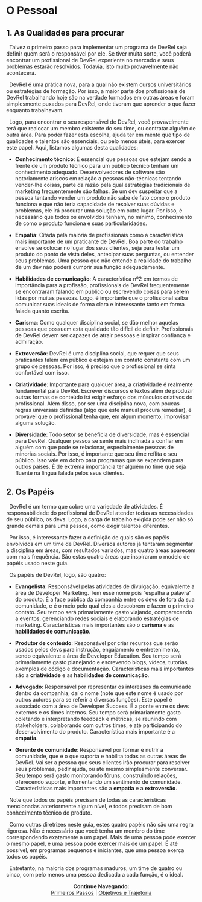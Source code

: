 # O Pessoal

## 1. As Qualidades para procurar

&nbsp;&nbsp;Talvez o primeiro passo para implementar um programa de DevRel seja definir quem será o responsável por ele. Se tiver muita sorte, você poderá encontrar um profissional de DevRel experiente no mercado e seus problemas estarão resolvidos. Todavia, isto muito provavelmente não acontecerá.
	
&nbsp;&nbsp;DevRel é uma prática nova, para a qual não existem cursos universitários ou estratégias de formação. Por isso, a maior parte dos profissionais de DevRel trabalhando hoje são na verdade formados em outras áreas e foram simplesmente puxados para DevRel, onde tiveram que aprender o que fazer enquanto trabalhavam.
	
&nbsp;&nbsp;Logo, para encontrar o seu responsável de DevRel, você provavelmente terá que realocar um membro existente do seu time, ou contratar alguém de outra área. Para poder fazer esta escolha, ajuda ter em mente que tipo de qualidades e talentos são essenciais, ou pelo menos úteis, para exercer este papel. Aqui, listamos algumas desta qualidades:

* <strong>Conhecimento técnico</strong>: É essencial que pessoas que estejam sendo a frente de um produto técnico para um público técnico tenham um conhecimento adequado. Desenvolvedores de software são notoriamente ariscos em relação a pessoas não-técnicas tentando vender-lhe coisas, parte da razão pela qual estratégias tradicionais de marketing frequentemente são falhas. Se um dev suspeitar que a pessoa tentando vender um produto não sabe de fato como o produto funciona e que não teria capacidade de resolver suas dúvidas e problemas, ele irá procurar uma solução em outro lugar. Por isso, é necessário que todos os envolvidos tenham, no mínimo, conhecimento de como o produto funciona e suas particularidades.

* <strong>Empatia</strong>: Citada pela maioria de profissionais como a característica mais importante de um praticante de DevRel. Boa parte do trabalho envolve se colocar no lugar dos seus clientes, seja para testar um produto do ponto de vista deles, antecipar suas perguntas, ou entender seus problemas. Uma pessoa que não entende a realidade do trabalho de um dev não poderá cumprir sua função adequadamente.

* <strong>Habilidades de comunicação</strong>: A característica nº2 em termos de importância para a profissão, profissionais de DevRel frequentemente se encontraram falando em público ou escrevendo coisas para serem lidas por muitas pessoas. Logo, é importante que o profissional saiba comunicar suas ideais de forma clara e interessante tanto em forma falada quanto escrita.

* <strong>Carisma</strong>: Como qualquer disciplina social, se dão melhor aquelas pessoas que possuem esta qualidade tão difícil de definir. Profissionais de DevRel devem ser capazes de atrair pessoas e inspirar confiança e admiração.

* <strong>Extroversão</strong>: DevRel é uma disciplina social, que requer que seus praticantes falem em público e estejam em contato constante com um grupo de pessoas. Por isso, é preciso que o profissional se sinta confortável com isso.

* <strong>Criatividade</strong>: Importante para qualquer área, a criatividade é realmente fundamental para DevRel. Escrever discursos e textos além de produzir outras formas de conteúdo irá exigir esforço dos músculos criativos do profissional. Além disso, por ser uma disciplina nova, com poucas regras universais definidas (algo que este manual procura remediar), é provável que o profissional tenha que, em algum momento, improvisar alguma solução.

* <strong>Diversidade</strong>: Todo setor se beneficia de diversidade, mas é essencial para DevRel. Qualquer pessoa se sente mais inclinada a confiar em alguém com que pode se relacionar, especialmente pessoas de minorias sociais. Por isso, é importante que seu time reflita o seu público. Isso vale em dobro para programas que se expandem para outros países. É de extrema importância ter alguém no time que seja fluente na língua falada pelos seus clientes.




## 2. Os Papéis
 
&nbsp;&nbsp;DevRel é um termo que cobre uma variedade de atividades. É responsabilidade do profissional de DevRel atender todas as necessidades de seu público, os devs. Logo, a carga de trabalho exigida pode ser não só grande demais para uma pessoa, como exigir talentos diferentes.

&nbsp;&nbsp;Por isso, é interessante fazer a definição de quais são os papéis envolvidos em um time de DevRel. Diversos autores já tentaram segmentar a disciplina em áreas, com resultados variados, mas quatro áreas aparecem com mais frequência. São estas quatro áreas que inspiraram o modelo de papéis usado neste guia.

&nbsp;&nbsp;Os papéis de DevRel, logo, são quatro:

* <strong>Evangelista</strong>: Responsável pelas atividades de divulgação, equivalente a área de Developer Marketing. Tem esse nome pois “espalha a palavra” do produto. É a face pública da companhia entre os devs de fora da sua comunidade, e é o meio pelo qual eles a descobrem e fazem o primeiro contato. Seu tempo será primariamente gasto viajando, comparecendo a eventos, gerenciando redes sociais e elaborando estratégias de marketing. Características mais importantes são o **carisma** e as **habilidades de comunicação**.

* <strong>Produtor de conteúdo</strong>: Responsável por criar recursos que serão usados pelos devs para instrução, engajamento e entretenimento, sendo equivalente a área de Developer Education. Seu tempo será primariamente gasto planejando e escrevendo blogs, vídeos, tutorias, exemplos de código e documentação. Características mais importantes são a **criatividade** e as **habilidades de comunicação**.

* <strong>Advogado</strong>: Responsável por representar os interesses da comunidade dentro da companhia, daí o nome (note que este nome é usado por outros autores para se referir a diversas funções). Este papel é associado com a área de Developer Success. É a ponte entre os devs externos e os times internos. Seu tempo será primariamente gasto coletando e interpretando feedback e métricas, se reunindo com stakeholders, colaborando com outros times, e até participando do desenvolvimento do produto. Característica mais importante é a **empatia**.

* <strong>Gerente de comunidade</strong>: Responsável por formar e nutrir a comunidade, que é o que suporta e habilita todas as outras áreas de DevRel. Vai ser a pessoa que seus clientes irão procurar para resolver seus problemas, pedir ajuda, ou até mesmo simplesmente conversar. Seu tempo será gasto monitorando fóruns, construindo relações, oferecendo suporte, e fomentando um sentimento de comunidade. Características mais importantes são a **empatia** e a **extroversão**.

&nbsp;&nbsp;Note que todos os papéis precisam de todas as características mencionadas anteriormente algum nível, e todos precisam de bom conhecimento técnico do produto.

&nbsp;&nbsp;Como outras diretrizes neste guia, estes quatro papéis não são uma regra rigorosa. Não é necessário que você tenha um membro do time correspondendo exatamente a um papel. Mais de uma pessoa pode exercer o mesmo papel, e uma pessoa pode exercer mais de um papel. É até possível, em programas pequenos e iniciantes, que uma pessoa exerça todos os papéis.

&nbsp;&nbsp;Entretanto, na maioria dos programas maduros, um time de quatro ou cinco, com pelo menos uma pessoa dedicada a cada função, é o ideal.

<p align="center">
  <b>Continue Navegando:</b><br>
  <a href="https://pedrowagner.github.io/DevRel/Primeiros Passos">Primeiros Passos</a> |
  <a href="https://pedrowagner.github.io/DevRel/Passos/Objetivos">Objetivos e Trajetória</a>
</p>
